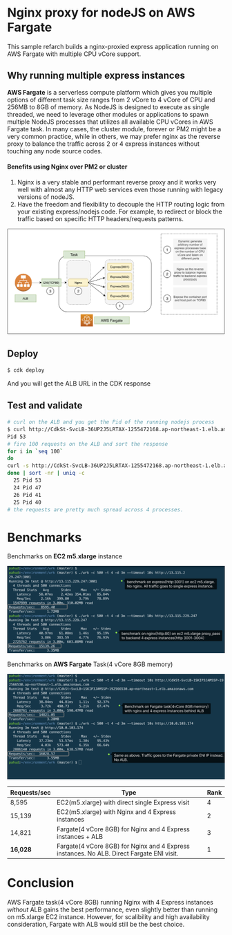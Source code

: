 

# Nginx proxy for nodeJS on AWS Fargate

This sample refarch builds a nginx-proxied express application running on AWS Fargate with multiple CPU vCore support.



## Why running multiple express instances

**AWS Fargate** is a serverless compute platform which gives you multiple options of different task size ranges from 2 vCore to 4 vCore of CPU and 256MB to 8GB of memory. As NodeJS is designed to execute as single threaded, we need to leverage other modules or applications to spawn multiple NodeJS processes that utilizes all available CPU vCores in AWS Fargate task. In many cases, the cluster module, forever or PM2 might be a very common practice, while in others, we may prefer nginx as the reverse proxy to balance the traffic across 2 or 4 express instances without touching any node source codes.

#### Benefits using Nginx over PM2 or cluster

1. Nginx is a very stable and performant reverse proxy and it works very well with almost any HTTP web services even those running with legacy versions of nodeJS.
2. Have the freedom and flexibility to decouple the HTTP routing logic from your existing express/nodejs code. For example, to redirect or block the traffic based on specific HTTP headers/requests patterns.

![](images/nginx-proxy-nodejs.png)



## Deploy

```bash
$ cdk deploy
```

And you will get the ALB URL in the CDK response



## Test and validate

```bash
# curl on the ALB and you get the Pid of the running nodejs process
$ curl http://CdkSt-SvcLB-36UP2J5LRTAX-1255472168.ap-northeast-1.elb.amazonaws.com
Pid 53 
# fire 100 requests on the ALB and sort the response
for i in `seq 100`                                     
do               
curl -s http://CdkSt-SvcLB-36UP2J5LRTAX-1255472168.ap-northeast-1.elb.amazonaws.com
done | sort -nr | uniq -c
  25 Pid 53
  24 Pid 47
  26 Pid 41
  25 Pid 40
# the requests are pretty much spread across 4 processes.
```



# Benchmarks

Benchmarks on **EC2 m5.xlarge** instance

![](images/ec2-m5xl-banchmark.png)



Benchmarks on **AWS Fargate** Task(4 vCore 8GB memory)

![](images/fargate-bench-4vcore-8gmem.png)

| Requests/sec | Type                                                         | Rank |
| ------------ | ------------------------------------------------------------ | ---- |
| 8,595        | EC2(m5.xlarge) with direct single Express visit              | 4    |
| 15,139       | EC2(m5.xlarge) with Nginx and 4 Express instances            | 2    |
| 14,821       | Fargate(4 vCore 8GB) for Nginx and 4 Express instances + ALB | 3    |
| **16,028**   | Fargate(4 vCore 8GB) for Nginx and 4 Express instances. No ALB. Direct Fargate ENI visit. | 1    |



# Conclusion

AWS Fargate task(4 vCore 8GB) running Nginx with 4 Express instances *without* ALB gains the best performance, even slightly better than running on m5.xlarge EC2 instance. However, for scalibility and high availability consideration,  Fargate with ALB would still be the best choice.
